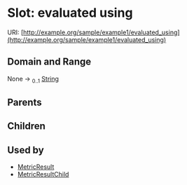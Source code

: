 
# Slot: evaluated using



URI: [http://example.org/sample/example1/evaluated_using](http://example.org/sample/example1/evaluated_using)


## Domain and Range

None &#8594;  <sub>0..1</sub> [String](types/String.md)

## Parents


## Children


## Used by

 * [MetricResult](MetricResult.md)
 * [MetricResultChild](MetricResultChild.md)
